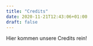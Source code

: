 ```yaml
---
title: "Credits"
date: 2020-11-21T12:43:06+01:00
draft: false
---
```


Hier kommen unsere Credits rein!
